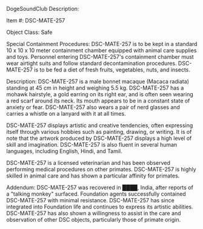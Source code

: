 DogeSoundClub Description:

Item #: DSC-MATE-257

Object Class: Safe

Special Containment Procedures: DSC-MATE-257 is to be kept in a standard 10 x 10 x 10 meter containment chamber equipped with animal care supplies and toys. Personnel entering DSC-MATE-257's containment chamber must wear airtight suits and follow standard decontamination procedures. DSC-MATE-257 is to be fed a diet of fresh fruits, vegetables, nuts, and insects.

Description: DSC-MATE-257 is a male bonnet macaque (Macaca radiata) standing at 45 cm in height and weighing 5.5 kg. DSC-MATE-257 has a mohawk hairstyle, a gold earring on its right ear, and is often seen wearing a red scarf around its neck. Its mouth appears to be in a constant state of anxiety or fear. DSC-MATE-257 also wears a pair of nerd glasses and carries a whistle on a lanyard with it at all times.

DSC-MATE-257 displays artistic and creative tendencies, often expressing itself through various hobbies such as painting, drawing, or writing. It is of note that the artwork produced by DSC-MATE-257 displays a high level of skill and imagination. DSC-MATE-257 is also fluent in several human languages, including English, Hindi, and Tamil.

DSC-MATE-257 is a licensed veterinarian and has been observed performing medical procedures on other primates. DSC-MATE-257 is highly skilled in animal care and has shown a particular affinity for primates.

Addendum: DSC-MATE-257 was recovered in ████, India, after reports of a "talking monkey" surfaced. Foundation agents successfully contained DSC-MATE-257 with minimal resistance. DSC-MATE-257 has since integrated into Foundation life and continues to express its artistic abilities. DSC-MATE-257 has also shown a willingness to assist in the care and observation of other DSC objects, particularly those of primate origin.
